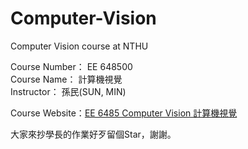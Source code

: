 # Computer-Vision
Computer Vision course at NTHU

Course Number： EE 648500    
Course Name： 計算機視覺    
Instructor： 孫民(SUN, MIN) 

Course Website：[EE 6485 Computer Vision 計算機視覺](https://aliensunmin.github.io/teaching/cv2023/index.html)

大家來抄學長的作業好歹留個Star，謝謝。
